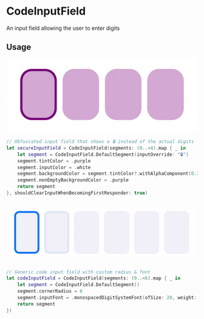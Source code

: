 # CodeInputField
An input field allowing the user to enter digits

## Usage
![Obfuscated Code Input Preview](https://github.com/goergisn/CodeInputField/blob/main/Resources/obfuscated_input.gif)

```Swift
// Obfuscated input field that shows a 🔒 instead of the actual digits
let secureInputField = CodeInputField(segments: (0..<4).map { _ in
    let segment = CodeInputField.DefaultSegment(inputOverride: "🔒")
    segment.tintColor = .purple
    segment.inputColor = .white
    segment.backgroundColor = segment.tintColor?.withAlphaComponent(0.3)
    segment.nonEmptyBackgroundColor = .purple
    return segment
}, shouldClearInputWhenBecomingFirstResponder: true)
```
    
![Code Input Preview](https://github.com/goergisn/CodeInputField/blob/main/Resources/code_input.gif)
```Swift
// Generic code input field with custom radius & font
let codeInputField = CodeInputField(segments: (0..<6).map { _ in
    let segment = CodeInputField.DefaultSegment()
    segment.cornerRadius = 8
    segment.inputFont = .monospacedDigitSystemFont(ofSize: 20, weight: .black)
    return segment
})
```
